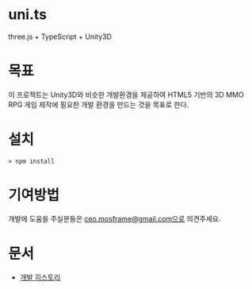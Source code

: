 # uni.ts
three.js + TypeScript + Unity3D

# 목표
이 프로젝트는 Unity3D와 비슷한 개발환경을 제공하여 HTML5 기반의 3D MMO RPG 게임 제작에 필요한 개발 환경을 만드는 것을 목표로 한다.

# 설치
```
> npm install
```

# 기여방법
개발에 도움을 주실분들은 ceo.mosframe@gmail.com으로 의견주세요.

# 문서
- [개발 히스토리](./documents/history.md)

